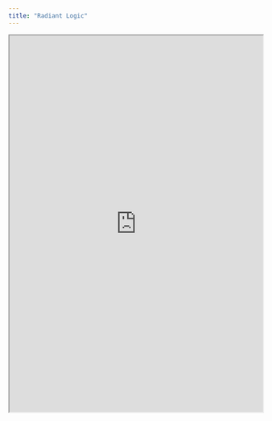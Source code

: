 ```yaml
---
title: "Radiant Logic"
---
```



<iframe height="750" width="100%" src="https://ewelton.github.io/ktest/wiki.html#Radiant%20Logic"></iframe>
